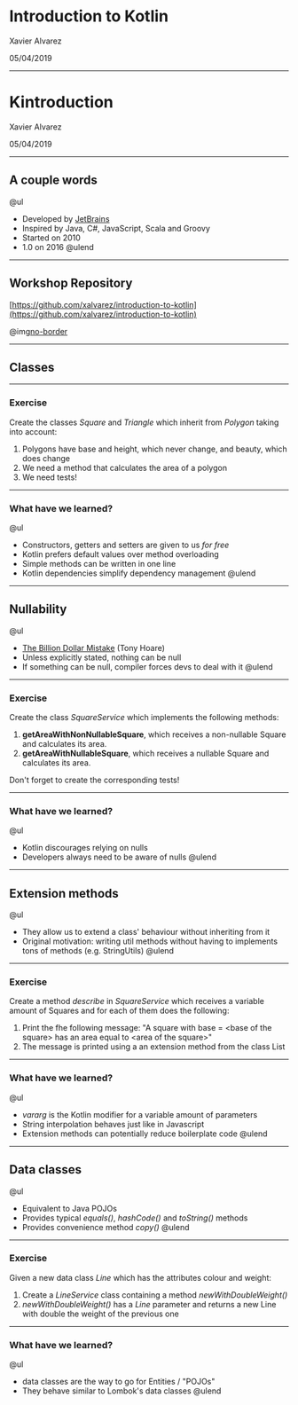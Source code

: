 # Introduction to Kotlin

Xavier Alvarez

05/04/2019

---

# Kintroduction

Xavier Alvarez

05/04/2019

---

## A couple words

@ul
- Developed by [JetBrains](https://www.jetbrains.com/)
- Inspired by Java, C#, JavaScript, Scala and Groovy
- Started on 2010
- 1.0 on 2016
@ulend

---

## Workshop Repository

[https://github.com/xalvarez/introduction-to-kotlin](https://github.com/xalvarez/introduction-to-kotlin)

@img[no-border](assets/img/qr-repo.png)

---

## Classes

---

### Exercise

Create the classes *Square* and *Triangle* which inherit from *Polygon* taking into account:

1. Polygons have base and height, which never change, and beauty, which does change
2. We need a method that calculates the area of a polygon
3. We need tests!

---

### What have we learned?

@ul
- Constructors, getters and setters are given to us *for free*
- Kotlin prefers default values over method overloading
- Simple methods can be written in one line
- Kotlin dependencies simplify dependency management
@ulend

---

## Nullability

@ul
- [The Billion Dollar Mistake](https://en.wikipedia.org/wiki/Tony_Hoare#Apologies_and_retractions) (Tony Hoare)
- Unless explicitly stated, nothing can be null
- If something can be null, compiler forces devs to deal with it
@ulend

---

### Exercise

Create the class *SquareService* which implements the following methods:

1. **getAreaWithNonNullableSquare**, which receives a non-nullable Square and calculates its area.
2. **getAreaWithNullableSquare**, which receives a nullable Square and calculates its area.

Don't forget to create the corresponding tests!

---

### What have we learned?

@ul
- Kotlin discourages relying on nulls
- Developers always need to be aware of nulls
@ulend

---

## Extension methods

@ul
- They allow us to extend a class' behaviour without inheriting from it
- Original motivation: writing util methods without having to implements tons of methods (e.g. StringUtils)
@ulend

---

### Exercise

Create a method *describe* in *SquareService* which receives a variable amount of Squares and for each of them does the
following:

1. Print the fhe following message: "A square with base = \<base of the square> has an area equal to \<area of the square>"
2. The message is printed using a an extension method from the class List

---

### What have we learned?

@ul
- *vararg* is the Kotlin modifier for a variable amount of parameters
- String interpolation behaves just like in Javascript
- Extension methods can potentially reduce boilerplate code
@ulend

---

## Data classes

@ul
- Equivalent to Java POJOs
- Provides typical *equals()*, *hashCode()* and *toString()* methods
- Provides convenience method *copy()*
@ulend

---

### Exercise

Given a new data class *Line* which has the attributes colour and weight:

1. Create a *LineService* class containing a method *newWithDoubleWeight()*
2. *newWithDoubleWeight()* has a *Line* parameter and returns a new Line with double the weight of the previous one

---

### What have we learned?

@ul
- data classes are the way to go for Entities / "POJOs"
- They behave similar to Lombok's data classes
@ulend